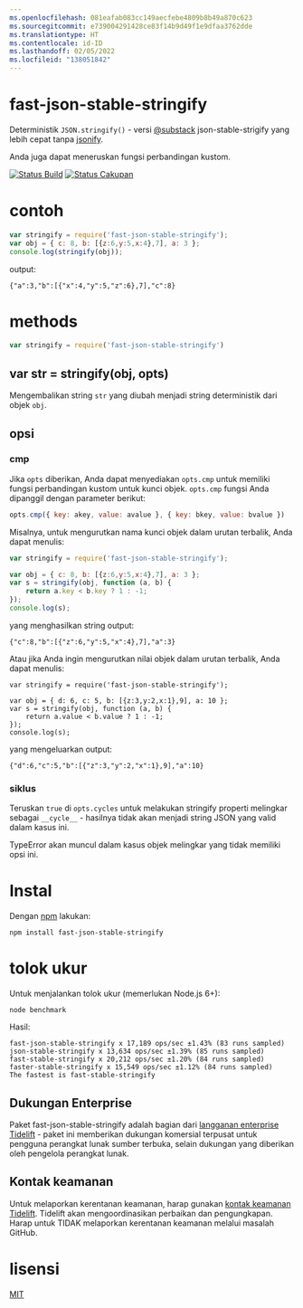 ```yaml
---
ms.openlocfilehash: 081eafab083cc149aecfebe4809b8b49a870c623
ms.sourcegitcommit: e739004291428ce83f14b9d49f1e9dfaa3762dde
ms.translationtype: HT
ms.contentlocale: id-ID
ms.lasthandoff: 02/05/2022
ms.locfileid: "138051842"
---
```

# <a name="fast-json-stable-stringify"></a>fast-json-stable-stringify

Deterministik `JSON.stringify()` - versi [@substack](https://github.com/substack) json-stable-strigify yang lebih cepat tanpa [jsonify](https://github.com/substack/jsonify).

Anda juga dapat meneruskan fungsi perbandingan kustom.

[![Status Build](https://travis-ci.org/epoberezkin/fast-json-stable-stringify.svg?branch=master)](https://travis-ci.org/epoberezkin/fast-json-stable-stringify)
[![Status Cakupan](https://coveralls.io/repos/github/epoberezkin/fast-json-stable-stringify/badge.svg?branch=master)](https://coveralls.io/github/epoberezkin/fast-json-stable-stringify?branch=master)

# <a name="example"></a>contoh

``` js
var stringify = require('fast-json-stable-stringify');
var obj = { c: 8, b: [{z:6,y:5,x:4},7], a: 3 };
console.log(stringify(obj));
```

output:

```
{"a":3,"b":[{"x":4,"y":5,"z":6},7],"c":8}
```


# <a name="methods"></a>methods

``` js
var stringify = require('fast-json-stable-stringify')
```

## <a name="var-str--stringifyobj-opts"></a>var str = stringify(obj, opts)

Mengembalikan string `str` yang diubah menjadi string deterministik dari objek `obj`.


## <a name="options"></a>opsi

### <a name="cmp"></a>cmp

Jika `opts` diberikan, Anda dapat menyediakan `opts.cmp` untuk memiliki fungsi perbandingan kustom untuk kunci objek. `opts.cmp` fungsi Anda dipanggil dengan parameter berikut:

``` js
opts.cmp({ key: akey, value: avalue }, { key: bkey, value: bvalue })
```

Misalnya, untuk mengurutkan nama kunci objek dalam urutan terbalik, Anda dapat menulis:

``` js
var stringify = require('fast-json-stable-stringify');

var obj = { c: 8, b: [{z:6,y:5,x:4},7], a: 3 };
var s = stringify(obj, function (a, b) {
    return a.key < b.key ? 1 : -1;
});
console.log(s);
```

yang menghasilkan string output:

```
{"c":8,"b":[{"z":6,"y":5,"x":4},7],"a":3}
```

Atau jika Anda ingin mengurutkan nilai objek dalam urutan terbalik, Anda dapat menulis:

```
var stringify = require('fast-json-stable-stringify');

var obj = { d: 6, c: 5, b: [{z:3,y:2,x:1},9], a: 10 };
var s = stringify(obj, function (a, b) {
    return a.value < b.value ? 1 : -1;
});
console.log(s);
```

yang mengeluarkan output:

```
{"d":6,"c":5,"b":[{"z":3,"y":2,"x":1},9],"a":10}
```

### <a name="cycles"></a>siklus

Teruskan `true` di `opts.cycles` untuk melakukan stringify properti melingkar sebagai `__cycle__` - hasilnya tidak akan menjadi string JSON yang valid dalam kasus ini.

TypeError akan muncul dalam kasus objek melingkar yang tidak memiliki opsi ini.


# <a name="install"></a>Instal

Dengan [npm](https://npmjs.org) lakukan:

```
npm install fast-json-stable-stringify
```


# <a name="benchmark"></a>tolok ukur

Untuk menjalankan tolok ukur (memerlukan Node.js 6+):
```
node benchmark
```

Hasil:
```
fast-json-stable-stringify x 17,189 ops/sec ±1.43% (83 runs sampled)
json-stable-stringify x 13,634 ops/sec ±1.39% (85 runs sampled)
fast-stable-stringify x 20,212 ops/sec ±1.20% (84 runs sampled)
faster-stable-stringify x 15,549 ops/sec ±1.12% (84 runs sampled)
The fastest is fast-stable-stringify
```


## <a name="enterprise-support"></a>Dukungan Enterprise

Paket fast-json-stable-stringify adalah bagian dari [langganan enterprise Tidelift](https://tidelift.com/subscription/pkg/npm-fast-json-stable-stringify?utm_source=npm-fast-json-stable-stringify&utm_medium=referral&utm_campaign=enterprise&utm_term=repo) - paket ini memberikan dukungan komersial terpusat untuk pengguna perangkat lunak sumber terbuka, selain dukungan yang diberikan oleh pengelola perangkat lunak.


## <a name="security-contact"></a>Kontak keamanan

Untuk melaporkan kerentanan keamanan, harap gunakan [kontak keamanan Tidelift](https://tidelift.com/security).
Tidelift akan mengoordinasikan perbaikan dan pengungkapan. Harap untuk TIDAK melaporkan kerentanan keamanan melalui masalah GitHub.


# <a name="license"></a>lisensi

[MIT](https://github.com/epoberezkin/fast-json-stable-stringify/blob/master/LICENSE)
